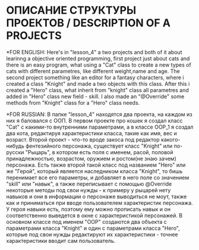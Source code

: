# ОПИСАНИЕ СТРУКТУРЫ ПРОЕКТОВ / DESCRIPTION OF A PROJECTS
*FOR ENGLISH:
Here's in "lesson_4" a two projects and both of it about learinng a objective oriented programming, first project just about cats and there is an easy program, what using a "Cat" class to create a new types of cats with different parametres, like different weight,name and age. The second project something like an editor for a fantasy characters, where i created a class "Knight" and made a two objects with this class. After this i created a "Hero" class, what inherit from "knight" class all parametres and added in "Hero" class new field - skill. I also made an "@Override" some methods from "Knight" class for a "Hero" class needs.

*FOR RUSSIAN:
В папке "lesson_4" находятся два проекта, на каждом из них я баловался с ООП. В первом проекте про кошек я создал класс "Cat" с какими-то внутренними параметрами, а в классе OOP_1 я создал два кота, редактируя характеристики класса, такие как имя, вес и возраст. Второй проект - что-то вроде закоса под редактор какого-нибудь фентезийного персонажа, существует класс "Knight" или по-русски "Рыцарь", в котором есть поля с именем, расой, половой принадлежностью, возрастом, оружием и ростом(не знаю зачем) персонажа. Есть также второй такой класс под названием "Hero" или же "Герой", который является наследником класса "Knight", то бишь перенимает все его параметры, и добавляет в него поле со значением "skill" или "навык", а также переписывает с помощью @Override некоторые методы под свои нужды - к примеру у рыцарей нету навыков и они в информации о персонаже выводиться не моут, также как и приниматься при вводе пользователем характеристик персонажа. У героя навыки есть, поэтому ему можно прописать навык и он соответственно выведется в окне с характеристикой персонажей. В основном классе под именем "OOP" создаются два объекта с параметрами класса "Knight" и один с параметрами класса "Hero", которые под свои нужды редактируют их характеристики - точнее характеристики вводит сам пользователь.
